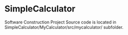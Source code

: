 # SimpleCalculator
Software Construction Project
Source code is located in SimpleCalculator/MyCalculator/src/mycalculator/ subfolder.
